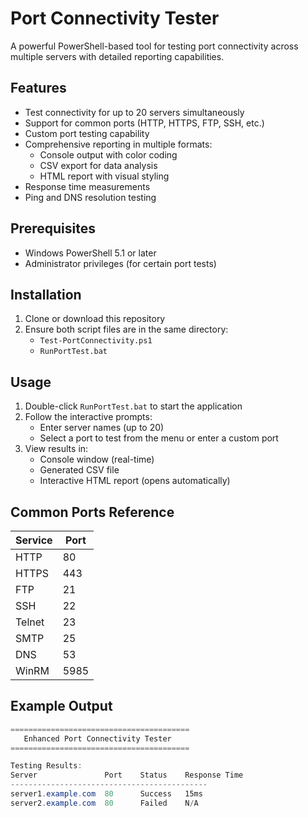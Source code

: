 # Port Connectivity Tester

A powerful PowerShell-based tool for testing port connectivity across multiple servers with detailed reporting capabilities.

## Features

- Test connectivity for up to 20 servers simultaneously
- Support for common ports (HTTP, HTTPS, FTP, SSH, etc.)
- Custom port testing capability
- Comprehensive reporting in multiple formats:
  - Console output with color coding
  - CSV export for data analysis
  - HTML report with visual styling
- Response time measurements
- Ping and DNS resolution testing

## Prerequisites

- Windows PowerShell 5.1 or later
- Administrator privileges (for certain port tests)

## Installation

1. Clone or download this repository
2. Ensure both script files are in the same directory:
   - `Test-PortConnectivity.ps1`
   - `RunPortTest.bat`

## Usage

1. Double-click `RunPortTest.bat` to start the application
2. Follow the interactive prompts:
   - Enter server names (up to 20)
   - Select a port to test from the menu or enter a custom port
3. View results in:
   - Console window (real-time)
   - Generated CSV file
   - Interactive HTML report (opens automatically)

## Common Ports Reference

| Service | Port |
|---------|------|
| HTTP    | 80   |
| HTTPS   | 443  |
| FTP     | 21   |
| SSH     | 22   |
| Telnet  | 23   |
| SMTP    | 25   |
| DNS     | 53   |
| WinRM   | 5985 |

## Example Output

```powershell
========================================
   Enhanced Port Connectivity Tester
========================================

Testing Results:
Server               Port    Status    Response Time
--------------------------------------------
server1.example.com  80      Success   15ms
server2.example.com  80      Failed    N/A
